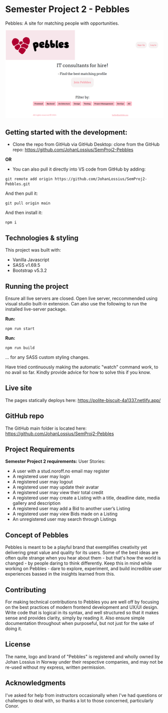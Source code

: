 # Semester Project 2 - Pebbles
Pebbles: A site for matching people with opportunities.

![Find your ideally suited IT consultant!](image.png)

## Getting started with the development:
- Clone the repo from GitHub via GitHub Desktop:
clone from the GitHub repo: https://github.com/JohanLossius/SemProj2-Pebbles

**OR**

- You can also pull it directly into VS code from GitHub by adding:
```
git remote add origin https://github.com/JohanLossius/SemProj2-Pebbles.git
```

And then pull it:
```
git pull origin main
```

And then install it:
```
npm i
```
## Technologies & styling
This project was built with:
- Vanilla Javascript
- SASS v1.69.5
- Bootstrap v5.3.2

## Running the project
Ensure all live servers are closed.
Open live server, reccommended using visual studio built-in extension.
Can also use the following to run the installed live-server package.

**Run:**
```
npm run start
```

**Run:** 
```
npm run build
```
... for any SASS custom styling changes.

Have tried continuously making the automatic "watch" command work, to no avail so far. Kindly provide advice for how to solve this if you know.

## Live site
The pages statically deploys here:
https://polite-biscuit-4a1337.netlify.app/

## GitHub repo
The GitHub main folder is located here:
https://github.com/JohanLossius/SemProj2-Pebbles

## Project Requirements

**Semester Project 2 requirements:**
User Stories:
  - A user with a stud.noroff.no email may register
  - A registered user may login
  - A registered user may logout
  - A registered user may update their avatar
  - A registered user may view their total credit
  - A registered user may create a Listing with a title, deadline date, media gallery and description
  - A registered user may add a Bid to another user’s Listing
  - A registered user may view Bids made on a Listing
  - An unregistered user may search through Listings

## Concept of Pebbles
Pebbles is meant to be a playful brand that exemplifies creativity yet delivering great value and quality for its users.
Some of the best ideas are often quite strange when you hear about them - but that's how the world is changed - by people daring to think differently.
Keep this in mind while working on Pebbles - dare to explore, experiment, and build incredible user experiences bassed in the insights learned from this.

## Contributing
For making technical contributions to Pebbles you are well off by focusing on the best practices of modern frontend development and UX/UI design.
Write code that is logical in its syntax, and well structured so that it makes sense and provides clarity, simply by reading it.
Also ensure simple documentation throughout when purposeful, but not just for the sake of doing it.

## License
The name, logo and brand of "Pebbles" is registered and wholly owned by Johan Lossius in Norway under their respective companies, and may not be re-used without my express, written permission.

## Acknowledgments
I've asked for help from instructors occasionally when I've had questions or challenges to deal with, so thanks a lot to those concerned, particularly Conor.